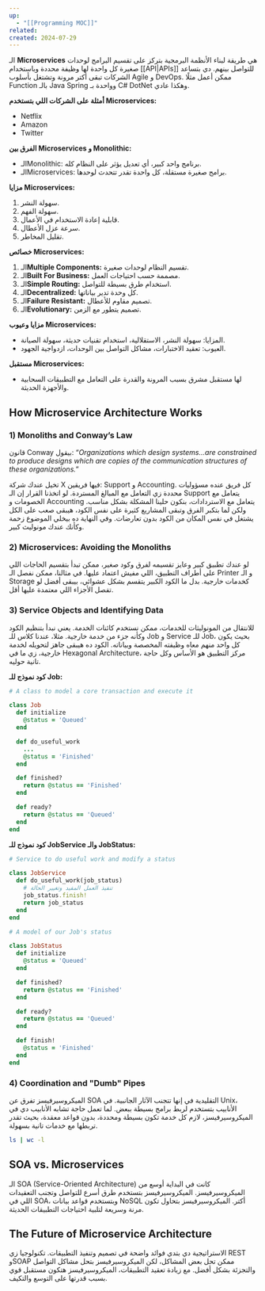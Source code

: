 ```yaml
---
up:
  - "[[Programming MOC]]"
related: 
created: 2024-07-29
---
```


الـ **Microservices** هي طريقة لبناء الأنظمة البرمجية بتركز على تقسيم البرامج لوحدات صغيرة كل واحدة لها وظيفة محددة وباستخدام [[API|APIs]] للتواصل بينهم. 
دي بتساعد الشركات تبقى أكتر مرونة وتشتغل بأسلوب Agile و DevOps.
ممكن أعمل مثلًا Function بالـ Java Spring وواحدة بـ C# DotNet وهكذا عادي.

**أمثلة على الشركات اللي بتستخدم Microservices:**
- Netflix
- Amazon
- Twitter

**الفرق بين Microservices و Monolithic:**
- الـMonolithic: برنامج واحد كبير، أي تعديل يؤثر على النظام كله.
- الـMicroservices: برامج صغيرة مستقلة، كل واحدة تقدر تتحدث لوحدها.

**مزايا Microservices:**
1. سهولة النشر.
2. سهولة الفهم.
3. قابلية إعادة الاستخدام في الأعمال.
4. سرعة عزل الأعطال.
5. تقليل المخاطر.

**خصائص Microservices:**
1. الـ**Multiple Components:** تقسيم النظام لوحدات صغيرة.
2. الـ**Built For Business:** مصممة حسب احتياجات العمل.
3. الـ**Simple Routing:** استخدام طرق بسيطة للتواصل.
4. الـ**Decentralized:** كل وحدة تدير بياناتها.
5. الـ**Failure Resistant:** تصميم مقاوم للأعطال.
6. الـ**Evolutionary:** تصميم يتطور مع الزمن.

**مزايا وعيوب Microservices:**
- المزايا: سهولة النشر، الاستقلالية، استخدام تقنيات حديثة، سهولة الصيانة.
- العيوب: تعقيد الاختبارات، مشاكل التواصل بين الوحدات، ازدواجية الجهود.

**مستقبل Microservices:**
- لها مستقبل مشرق بسبب المرونة والقدرة على التعامل مع التطبيقات السحابية والأجهزة الحديثة.

## How Microservice Architecture Works

### 1) Monoliths and Conway’s Law

قانون Conway بيقول: “_Organizations which design systems…are constrained to produce designs which are copies of the communication structures of these organizations._” 

تخيل عندك شركة X فيها فريقين: Support و Accounting. 
كل فريق عنده مسؤوليات محددة زي التعامل مع المبالغ المستردة. 
لو اتخذنا القرار إن الـ Support يتعامل مع الخصومات و Accounting يتعامل مع الاستردادات، بنكون حلينا المشكلة بشكل مناسب. 
ولكن لما بتكبر الفرق وتبقى المشاريع كثيرة على نفس الكود، هيبقى صعب على الكل يشتغل في نفس المكان من الكود بدون تعارضات. وفي النهاية ده بيخلي الموضوع زحمة وكأنك عندك مونوليث كبير.

### 2) Microservices: Avoiding the Monoliths

لو عندك تطبيق كبير وعايز تقسيمه لفرق وكود صغير، ممكن تبدأ بتقسيم الحاجات اللي على أطراف التطبيق، اللي مفيش اعتماد عليها. 
في مثالنا، ممكن نفصل الـ Printer و الـ Storage كخدمات خارجية. 
بدل ما الكود الكبير يتقسم بشكل عشوائي، بيبقى أفضل لو تفصل الأجزاء اللي معتمدة عليها أقل.

### 3) Service Objects and Identifying Data

للانتقال من المونوليثات للخدمات، ممكن نستخدم كائنات الخدمة. يعني نبدأ بتنظيم الكود وكأنه جزء من خدمة خارجية. مثلا، عندنا كلاس للـ Job و Service للـ Job، بحيث يكون كل واحد منهم معاه وظيفته المخصصة وبياناته. الكود ده هيبقى جاهز لتحويله لخدمة خارجية، زي ما في Hexagonal Architecture، مركز التطبيق هو الأساس وكل حاجة تانية حوليه.

**كود نموذج للـ Job:**

```ruby
# A class to model a core transaction and execute it

class Job
  def initialize
    @status = 'Queued'
  end

  def do_useful_work
    ...
    @status = 'Finished'
  end

  def finished?
    return @status == 'Finished'
  end

  def ready?
    return @status == 'Queued'
  end
end
```

**كود نموذج للـ JobService والـ JobStatus:**

```ruby
# Service to do useful work and modify a status

class JobService
  def do_useful_work(job_status)
    # تنفيذ العمل المفيد وتغيير الحالة
    job_status.finish!
    return job_status
  end
end

# A model of our Job's status

class JobStatus
  def initialize
    @status = 'Queued'
  end

  def finished?
    return @status == 'Finished'
  end

  def ready?
    return @status == 'Queued'
  end

  def finish!
    @status = 'Finished'
  end
end
```

### 4) Coordination and "Dumb" Pipes

الميكروسيرفيسز تفرق عن SOA التقليدية في إنها تتجنب الآثار الجانبية. 
في Unix، الأنابيب بتستخدم لربط برامج بسيطة ببعض. 
لما تعمل حاجة تشابه الأنابيب دي في الميكروسيرفيسز، لازم كل خدمة تكون بسيطة ومحددة، بدون قواعد معقدة، بحيث تقدر تربطها مع خدمات تانية بسهولة.

```sh
ls | wc -l
```

## SOA vs. Microservices

الـ SOA (Service-Oriented Architecture) كانت في البداية أوسع من الميكروسيرفيسز. 
الميكروسيرفيسز بتستخدم طرق أسرع للتواصل وتجنب التعقيدات اللي في SOA، وبتستخدم قواعد بيانات NoSQL أكتر. 
الميكروسيرفيسز بتحاول تكون مرنة وسريعة لتلبية احتياجات التطبيقات الحديثة.

## The Future of Microservice Architecture

الاستراتيجية دي بتدي فوائد واضحة في تصميم وتنفيذ التطبيقات. 
تكنولوجيا زي REST وSOAP ممكن تحل بعض المشاكل، لكن الميكروسيرفيسز بتحل مشاكل التواصل والتجزئة بشكل أفضل. 
مع زيادة تعقيد التطبيقات، الميكروسيرفيسز هتكون مستقبل قوي بسبب قدرتها على التوسع والتكيف.